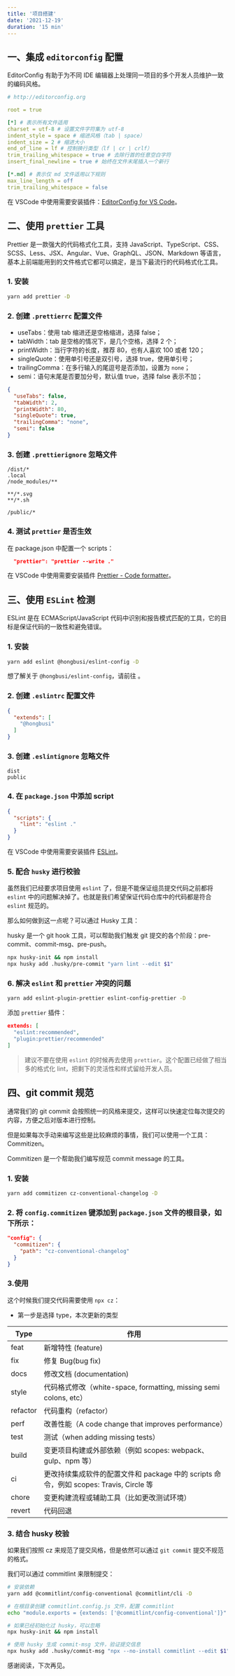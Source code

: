 ```yaml
---
title: '项目搭建'
date: '2021-12-19'
duration: '15 min'
---
```


## 一、集成 `editorconfig` 配置

EditorConfig 有助于为不同 IDE 编辑器上处理同一项目的多个开发人员维护一致的编码风格。

``` yaml
# http://editorconfig.org

root = true

[*] # 表示所有文件适用
charset = utf-8 # 设置文件字符集为 utf-8
indent_style = space # 缩进风格（tab | space）
indent_size = 2 # 缩进大小
end_of_line = lf # 控制换行类型（lf | cr | crlf）
trim_trailing_whitespace = true # 去除行首的任意空白字符
insert_final_newline = true # 始终在文件末尾插入一个新行

[*.md] # 表示仅 md 文件适用以下规则
max_line_length = off
trim_trailing_whitespace = false
```

在 VSCode 中使用需要安装插件：[EditorConfig for VS Code](https://marketplace.visualstudio.com/items?itemName=EditorConfig.EditorConfig)。

## 二、使用 `prettier` 工具

Prettier 是一款强大的代码格式化工具，支持 JavaScript、TypeScript、CSS、SCSS、Less、JSX、Angular、Vue、GraphQL、JSON、Markdown 等语言，基本上前端能用到的文件格式它都可以搞定，是当下最流行的代码格式化工具。

### 1. 安装

``` bash
yarn add prettier -D
```

### 2. 创建 `.prettierrc` 配置文件

* useTabs：使用 tab 缩进还是空格缩进，选择 false；
* tabWidth：tab 是空格的情况下，是几个空格，选择 2 个；
* printWidth：当行字符的长度，推荐 80，也有人喜欢 100 或者 120；
* singleQuote：使用单引号还是双引号，选择 true，使用单引号；
* trailingComma：在多行输入的尾逗号是否添加，设置为 `none`；
* semi：语句末尾是否要加分号，默认值 true，选择 false 表示不加；

``` json
{
  "useTabs": false,
  "tabWidth": 2,
  "printWidth": 80,
  "singleQuote": true,
  "trailingComma": "none",
  "semi": false
}
```

### 3. 创建 `.prettierignore` 忽略文件

```
/dist/*
.local
/node_modules/**

**/*.svg
**/*.sh

/public/*
```

### 4. 测试 `prettier` 是否生效

在 package.json 中配置一个 scripts：

``` json
  "prettier": "prettier --write ."
```

在 VSCode 中使用需要安装插件 [Prettier - Code formatter](https://marketplace.visualstudio.com/items?itemName=esbenp.prettier-vscode)。

## 三、使用 `ESLint` 检测

ESLint 是在 ECMAScript/JavaScript 代码中识别和报告模式匹配的工具，它的目标是保证代码的一致性和避免错误。

### 1. 安装

``` bash
yarn add eslint @hongbusi/eslint-config -D
```

想了解关于 `@hongbusi/eslint-config`，请前往 <GitHubLink repo="Hongbusi/configs" />。

### 2. 创建 `.eslintrc` 配置文件

``` json
{
  "extends": [
    "@hongbusi"
  ]
}
```

### 3. 创建 `.eslintignore` 忽略文件

```
dist
public
```

### 4. 在 `package.json` 中添加 script

``` json
{
  "scripts": {
    "lint": "eslint ."
  }
}
```

在 VSCode 中使用需要安装插件 [ESLint](https://marketplace.visualstudio.com/items?itemName=dbaeumer.vscode-eslint)。

### 5. 配合 `husky` 进行校验

虽然我们已经要求项目使用 `eslint` 了，但是不能保证组员提交代码之前都将 `eslint` 中的问题解决掉了。也就是我们希望保证代码仓库中的代码都是符合 `eslint` 规范的。

那么如何做到这一点呢？可以通过 Husky 工具：

husky 是一个 git hook 工具，可以帮助我们触发 git 提交的各个阶段：pre-commit、commit-msg、pre-push。

``` bash
npx husky-init && npm install
npx husky add .husky/pre-commit "yarn lint --edit $1"
```

### 6. 解决 `eslint` 和 `prettier` 冲突的问题

``` bash
yarn add eslint-plugin-prettier eslint-config-prettier -D
```

添加 `prettier` 插件：

``` json
extends: [
  "eslint:recommended",
  "plugin:prettier/recommended"
]
```

> 建议不要在使用 `eslint` 的时候再去使用 `prettier`。这个配置已经做了相当多的格式化 lint，把剩下的灵活性和样式留给开发人员。

## 四、git commit 规范

通常我们的 git commit 会按照统一的风格来提交，这样可以快速定位每次提交的内容，方便之后对版本进行控制。

但是如果每次手动来编写这些是比较麻烦的事情，我们可以使用一个工具：Commitizen。

Commitizen 是一个帮助我们编写规范 commit message 的工具。

### 1. 安装

``` bash
yarn add commitizen cz-conventional-changelog -D
```

### 2. 将 `config.commitizen` 键添加到 `package.json` 文件的根目录，如下所示：

``` json
"config": {
  "commitizen": {
    "path": "cz-conventional-changelog"
  }
}
```

### 3.使用

这个时候我们提交代码需要使用 `npx cz`：

* 第一步是选择 type，本次更新的类型

| Type     | 作用                                                         |
| -------- | ------------------------------------------------------------ |
| feat     | 新增特性 (feature)                                           |
| fix      | 修复 Bug(bug fix)                                            |
| docs     | 修改文档 (documentation)                                     |
| style    | 代码格式修改（white-space, formatting, missing semi colons, etc） |
| refactor | 代码重构（refactor）                                         |
| perf     | 改善性能（A code change that improves performance）          |
| test     | 测试（when adding missing tests）                              |
| build    | 变更项目构建或外部依赖（例如 scopes: webpack、gulp、npm 等） |
| ci       | 更改持续集成软件的配置文件和 package 中的 scripts 命令，例如 scopes: Travis, Circle 等 |
| chore    | 变更构建流程或辅助工具（比如更改测试环境）                     |
| revert   | 代码回退                                                     |

### 3. 结合 husky 校验

如果我们按照 cz 来规范了提交风格，但是依然可以通过 `git commit` 提交不规范的格式。

我们可以通过 commitlint 来限制提交：

``` bash
# 安装依赖
yarn add @commitlint/config-conventional @commitlint/cli -D

# 在根目录创建 commitlint.config.js 文件，配置 commitlint
echo "module.exports = {extends: ['@commitlint/config-conventional']}" > commitlint.config.js

# 如果已经初始化过 husky，可以忽略
npx husky-init && npm install

# 使用 husky 生成 commit-msg 文件，验证提交信息
npx husky add .husky/commit-msg "npx --no-install commitlint --edit $1"
```

感谢阅读，下次再见。

